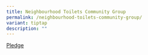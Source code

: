 ```yaml
---
title: Neighbourhood Toilets Community Group
permalink: /neighbourhood-toilets-community-group/
variant: tiptap
description: ""
---
```

<p><a href="/pledge-to-clean-it-forward/" rel="noopener noreferrer nofollow" target="_blank">Pledge</a>
</p>